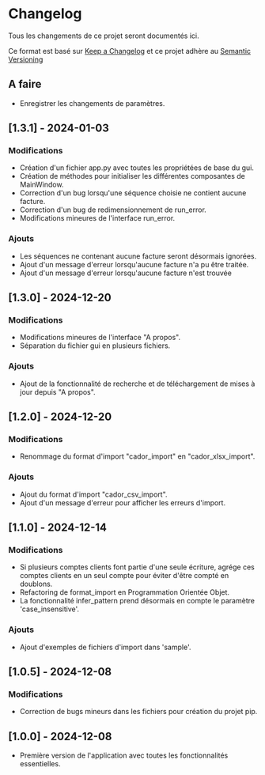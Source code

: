 # Changelog
Tous les changements de ce projet seront documentés ici.

Ce format est basé sur [Keep a Changelog](https://keepachangelog.com/fr/1.0.0/)
et ce projet adhère au [Semantic Versioning](https://semver.org/spec/v2.0.0.html)

## A faire
- Enregistrer les changements de paramètres.

## [1.3.1] - 2024-01-03
### Modifications
- Création d'un fichier app.py avec toutes les propriétées de base du gui.
- Création de méthodes pour initialiser les différentes composantes de MainWindow.
- Correction d'un bug lorsqu'une séquence choisie ne contient aucune facture.
- Correction d'un bug de redimensionnement de run_error.
- Modifications mineures de l'interface run_error.

### Ajouts
- Les séquences ne contenant aucune facture seront désormais ignorées.
- Ajout d'un message d'erreur lorsqu'aucune facture n'a pu être traitée.
- Ajout d'un message d'erreur lorsqu'aucune facture n'est trouvée

## [1.3.0] - 2024-12-20
### Modifications
- Modifications mineures de l'interface "A propos".
- Séparation du fichier gui en plusieurs fichiers.

### Ajouts
- Ajout de la fonctionnalité de recherche et de téléchargement de mises à jour depuis "A propos".

## [1.2.0] - 2024-12-20
### Modifications
- Renommage du format d'import "cador_import" en "cador_xlsx_import".

### Ajouts
- Ajout du format d'import "cador_csv_import".
- Ajout d'un message d'erreur pour afficher les erreurs d'import.

## [1.1.0] - 2024-12-14
### Modifications
- Si plusieurs comptes clients font partie d'une seule écriture, agrége ces comptes clients en un seul compte pour éviter d'être compté en doublons.
- Refactoring de format_import en Programmation Orientée Objet.
- La fonctionnalité infer_pattern prend désormais en compte le paramètre 'case_insensitive'.

### Ajouts
- Ajout d'exemples de fichiers d'import dans 'sample'.

## [1.0.5] - 2024-12-08
### Modifications
- Correction de bugs mineurs dans les fichiers pour création du projet pip.

## [1.0.0] - 2024-12-08
- Première version de l'application avec toutes les fonctionnalités essentielles.

